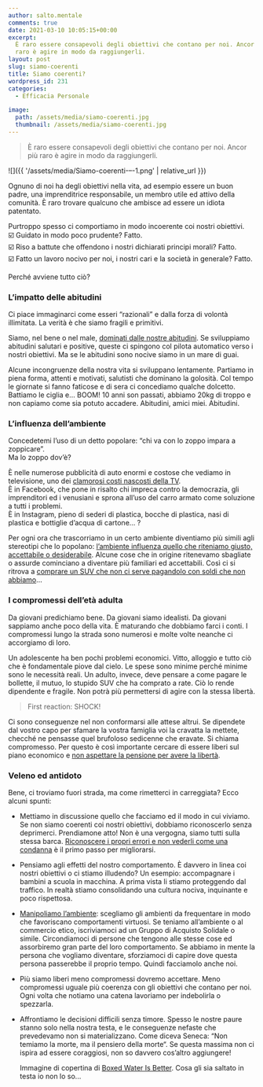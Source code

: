 ```yaml
---
author: salto.mentale
comments: true
date: 2021-03-10 10:05:15+00:00
excerpt:
  È raro essere consapevoli degli obiettivi che contano per noi. Ancor più
  raro è agire in modo da raggiungerli.
layout: post
slug: siamo-coerenti
title: Siamo coerenti?
wordpress_id: 231
categories:
  - Efficacia Personale

image:
  path: /assets/media/siamo-coerenti.jpg
  thumbnail: /assets/media/siamo-coerenti.jpg
---
```


> È raro essere consapevoli degli obiettivi che contano per noi. Ancor più raro è agire in modo da raggiungerli.


![]({{ '/assets/media/Siamo-coerenti-–-1.png' | relative_url }})

Ognuno di noi ha degli obiettivi nella vita, ad esempio essere un buon padre, una imprenditrice responsabile, un membro utile ed attivo della comunità. È raro trovare qualcuno che ambisce ad essere un idiota patentato.

Purtroppo spesso ci comportiamo in modo incoerente coi nostri obiettivi.  
☑️ Guidato in modo poco prudente? Fatto.  
☑️ Riso a battute che offendono i nostri dichiarati principi morali? Fatto.  
☑️ Fatto un lavoro nocivo per noi, i nostri cari e la società in generale? Fatto.

Perché avviene tutto ciò?

### L’impatto delle abitudini

Ci piace immaginarci come esseri “razionali” e dalla forza di volontà illimitata. La verità è che siamo fragili e primitivi.

Siamo, nel bene o nel male, [dominati dalle nostre abitudini](/decisioni-e-abitudini/). Se sviluppiamo abitudini salutari e positive, queste ci spingono col pilota automatico verso i nostri obiettivi. Ma se le abitudini sono nocive siamo in un mare di guai.

Alcune incongruenze della nostra vita si sviluppano lentamente. Partiamo in piena forma, attenti e motivati, salutisti che dominano la golosità. Col tempo le giornate si fanno faticose e di sera ci concediamo qualche dolcetto. Battiamo le ciglia e… BOOM! 10 anni son passati, abbiamo 20kg di troppo e non capiamo come sia potuto accadere. Abitudini, amici miei. Abitudini.

### L’influenza dell’ambiente

Concedetemi l’uso di un detto popolare: “chi va con lo zoppo impara a zoppicare”.  
Ma lo zoppo dov’è?

È nelle numerose pubblicità di auto enormi e costose che vediamo in televisione, uno dei [clamorosi costi nascosti della TV](/televisione-quanto-costa-davvero/).  
È in Facebook, che pone in risalto chi impreca contro la democrazia, gli imprenditori ed i venusiani e sprona all’uso del carro armato come soluzione a tutti i problemi.  
È in Instagram, pieno di sederi di plastica, bocche di plastica, nasi di plastica e bottiglie d’acqua di cartone… ?

Per ogni ora che trascorriamo in un certo ambiente diventiamo più simili agli stereotipi che lo popolano: [l’ambiente influenza quello che riteniamo giusto, accettabile o desiderabile](/il-giusto-lo-sbagliato-ed-il-contesto-sociale/). Alcune cose che in origine ritenevamo sbagliate o assurde cominciano a diventare più familiari ed accettabili. Così ci si ritrova a [comprare un SUV che non ci serve pagandolo con soldi che non abbiamo](/stai-regalandoti-carbone/)…

### I compromessi dell’età adulta

Da giovani predichiamo bene. Da giovani siamo idealisti. Da giovani sappiamo anche poco della vita. È maturando che dobbiamo farci i conti. I compromessi lungo la strada sono numerosi e molte volte neanche ci accorgiamo di loro.

Un adolescente ha ben pochi problemi economici. Vitto, alloggio e tutto ciò che è fondamentale piove dal cielo. Le spese sono minime perché minime sono le necessità reali. Un adulto, invece, deve pensare a come pagare le bollette, il mutuo, lo stupido SUV che ha comprato a rate. Ciò lo rende dipendente e fragile. Non potrà più permettersi di agire con la stessa libertà.

> First reaction: SHOCK!


Ci sono conseguenze nel non conformarsi alle attese altrui. Se dipendete dal vostro capo per sfamare la vostra famiglia voi la cravatta la mettete, checché ne pensasse quel brufoloso sedicenne che eravate. Si chiama compromesso. Per questo è così importante cercare di essere liberi sul piano economico e [non aspettare la pensione per avere la libertà](/si-puo-smettere-di-lavorare-prima-della-pensione/).

### Veleno ed antidoto

Bene, ci troviamo fuori strada, ma come rimetterci in carreggiata? Ecco alcuni spunti:

- Mettiamo in discussione quello che facciamo ed il modo in cui viviamo. Se non siamo coerenti coi nostri obiettivi, dobbiamo riconoscerlo senza deprimerci. Prendiamone atto! Non è una vergogna, siamo tutti sulla stessa barca. [Riconoscere i propri errori e non vederli come una condanna](/la-natura-dellerrore-salto-mentale/) è il primo passo per migliorarsi.
- Pensiamo agli effetti del nostro comportamento. È davvero in linea coi nostri obiettivi o ci stiamo illudendo? Un esempio: accompagnare i bambini a scuola in macchina. A prima vista li stiamo proteggendo dal traffico. In realtà stiamo consolidando una cultura nociva, inquinante e poco rispettosa.
- [Manipoliamo l’ambiente](/interazioni-con-lambiente/): scegliamo gli ambienti da frequentare in modo che favoriscano comportamenti virtuosi. Se teniamo all’ambiente o al commercio etico, iscriviamoci ad un Gruppo di Acquisto Solidale o simile. Circondiamoci di persone che tengono alle stesse cose ed assorbiremo gran parte del loro comportamento. Se abbiamo in mente la persona che vogliamo diventare, sforziamoci di capire dove questa persona passerebbe il proprio tempo. Quindi facciamolo anche noi.
- Più siamo liberi meno compromessi dovremo accettare. Meno compromessi uguale più coerenza con gli obiettivi che contano per noi. Ogni volta che notiamo una catena lavoriamo per indebolirla o spezzarla.
- Affrontiamo le decisioni difficili senza timore. Spesso le nostre paure stanno solo nella nostra testa, e le conseguenze nefaste che prevedevamo non si materializzano. Come diceva Seneca: “Non temiamo la morte, ma il pensiero della morte“. Se questa massima non ci ispira ad essere coraggiosi, non so davvero cos’altro aggiungere!

  Immagine di copertina di <a href="https://unsplash.com/@jenskreuter?utm_source=unsplash&utm_medium=referral&utm_content=creditCopyText"></a><a href="https://unsplash.com/@boxedwater?utm_source=unsplash&utm_medium=referral&utm_content=creditCopyText">Boxed Water Is Better</a>.
  Cosa gli sia saltato in testa io non lo so...
